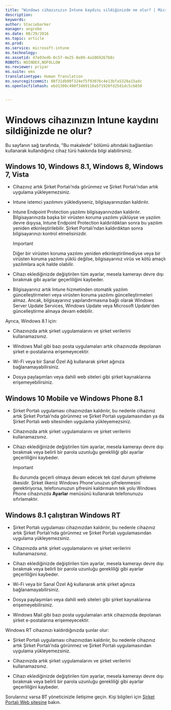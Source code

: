 ```yaml
---
title: "Windows cihazınızın Intune kaydını sildiğinizde ne olur? | Microsoft Intune"
description: 
keywords: 
author: Staciebarker
manager: angrobe
ms.date: 08/29/2016
ms.topic: article
ms.prod: 
ms.service: microsoft-intune
ms.technology: 
ms.assetid: 47e03edb-0c57-4e25-8e89-4a1069267b8c
ROBOTS: NOINDEX,NOFOLLOW
ms.reviewer: priyar
ms.suite: ems
translationtype: Human Translation
ms.sourcegitcommit: 08f31db90f324ef5f93076c4e13bfa5328a15adc
ms.openlocfilehash: ebd1300c490f3d69110a5f1920fd25d1dc5cb850


---
```



# Windows cihazınızın Intune kaydını sildiğinizde ne olur?

Bu sayfanın sağ tarafında, "Bu makalede" bölümü altındaki bağlantıları kullanarak kullandığınız cihaz türü hakkında bilgi alabilirsiniz.


## Windows 10, Windows 8.1, Windows 8, Windows 7, Vista

-   Cihazınız artık Şirket Portalı’nda görünmez ve Şirket Portalı’ndan artık uygulama yükleyemezsiniz.

-   Intune istemci yazılımını yüklediyseniz, bilgisayarınızdan kaldırılır.

-   Intune Endpoint Protection yazılımı bilgisayarınızdan kaldırılır. Bilgisayarınızda başka bir virüsten koruma yazılımı yüklüyse ve yazılım devre dışıysa, Intune Endpoint Protection kaldırıldıktan sonra bu yazılım yeniden etkinleştirilebilir. Şirket Portalı’ndan kaldırdıktan sonra bilgisayarınızı kontrol etmelisinizdir.

    > [!IMPORTANT]
    > Diğer bir virüsten koruma yazılımı yeniden etkinleştirilmediyse veya bir virüsten koruma yazılımı yüklü değilse, bilgisayarınız virüs ve kötü amaçlı yazılımlara açık halde olabilir.

-   Cihazı eklediğinizde değiştirilen tüm ayarlar, mesela kamerayı devre dışı bırakmak gibi ayarlar geçerliliğini kaybeder.

-   Bilgisayarınız artık Intune hizmetinden otomatik yazılım güncelleştirmeleri veya virüsten koruma yazılımı güncelleştirmeleri almaz. Ancak, bilgisayarınız yapılandırmasına bağlı olarak Windows Server Update Services, Windows Update veya Microsoft Update'den güncelleştirme almaya devam edebilir.

Ayrıca, Windows 8.1 için:

-   Cihazınızda artık şirket uygulamalarını ve şirket verilerini kullanamazsınız.

-   Windows Mail gibi bazı posta uygulamaları artık cihazınızda depolanan şirket e-postalarına erişemeyecektir.

-   Wi-Fi veya bir Sanal Özel Ağ kullanarak şirket ağınıza bağlanamayabilirsiniz.

-   Dosya paylaşımları veya dahili web siteleri gibi şirket kaynaklarına erişemeyebilirsiniz.

## Windows 10 Mobile ve Windows Phone 8.1

-   Şirket Portalı uygulaması cihazınızdan kaldırılır, bu nedenle cihazınız artık Şirket Portalı’nda görünmez ve Şirket Portalı uygulamasından ya da Şirket Portalı web sitesinden uygulama yükleyemezsiniz.

-   Cihazınızda artık şirket uygulamalarını ve şirket verilerini kullanamazsınız.

-   Cihazı eklediğinizde değiştirilen tüm ayarlar, mesela kamerayı devre dışı bırakmak veya belirli bir parola uzunluğu gerekliliği gibi ayarlar geçerliliğini kaybeder.

    > [!IMPORTANT]
    > Bu durumda geçerli olmaya devam edecek tek özel durum şifreleme ilkesidir. Şirket ilkeniz Windows Phone'unuzun şifrelenmesini gerektiriyorsa, telefonunuzun şifresini kaldırmanın tek yolu Windows Phone cihazınızda **Ayarlar** menüsünü kullanarak telefonunuzu sıfırlamaktır.

## Windows 8.1 çalıştıran Windows RT

-   Şirket Portalı uygulaması cihazınızdan kaldırılır, bu nedenle cihazınız artık Şirket Portalı’nda görünmez ve Şirket Portalı uygulamasından uygulama yükleyemezsiniz.

-   Cihazınızda artık şirket uygulamalarını ve şirket verilerini kullanamazsınız.

-   Cihazı eklediğinizde değiştirilen tüm ayarlar, mesela kamerayı devre dışı bırakmak veya belirli bir parola uzunluğu gerekliliği gibi ayarlar geçerliliğini kaybeder.

-   Wi-Fi veya bir Sanal Özel Ağ kullanarak artık şirket ağınıza bağlanamayabilirsiniz.

-   Dosya paylaşımları veya dahili web siteleri gibi şirket kaynaklarına erişemeyebilirsiniz.

-   Windows Mail gibi bazı posta uygulamaları artık cihazınızda depolanan şirket e-postalarına erişemeyecektir.

Windows RT cihazınızı kaldırdığınızda şunlar olur:

-   Şirket Portalı uygulaması cihazınızdan kaldırılır, bu nedenle cihazınız artık Şirket Portalı’nda görünmez ve Şirket Portalı uygulamasından uygulama yükleyemezsiniz.

-   Cihazınızda artık şirket uygulamalarını ve şirket verilerini kullanamazsınız.

-   Cihazı eklediğinizde değiştirilen tüm ayarlar, mesela kamerayı devre dışı bırakmak veya belirli bir parola uzunluğu gerekliliği gibi ayarlar geçerliliğini kaybeder.

Sorularınız varsa BT yöneticinizle iletişime geçin. Kişi bilgileri için [Şirket Portalı Web sitesine](http://portal.manage.microsoft.com) bakın.




<!--HONumber=Oct16_HO2-->


